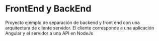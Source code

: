 # FrontEnd y BackEnd

Proyecto ejemplo de separación de backend y front end con una arquitectura de cliente servidor. El cliente corresponde a una aplicación Angular y el servidor a una API en NodeJs
